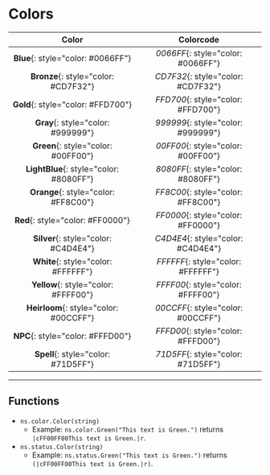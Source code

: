 # Colors

|                  Color                  |             Colorcode              |
|:---------------------------------------:|:----------------------------------:|
|   **Blue**{: style="color: #0066FF"}    | *0066FF*{: style="color: #0066FF"} |
|  **Bronze**{: style="color: #CD7F32"}   | *CD7F32*{: style="color: #CD7F32"} |
|   **Gold**{: style="color: #FFD700"}    | *FFD700*{: style="color: #FFD700"} |
|   **Gray**{: style="color: #999999"}    | *999999*{: style="color: #999999"} |
|   **Green**{: style="color: #00FF00"}   | *00FF00*{: style="color: #00FF00"} |
| **LightBlue**{: style="color: #8080FF"} | *8080FF*{: style="color: #8080FF"} |
|  **Orange**{: style="color: #FF8C00"}   | *FF8C00*{: style="color: #FF8C00"} |
|    **Red**{: style="color: #FF0000"}    | *FF0000*{: style="color: #FF0000"} |
|  **Silver**{: style="color: #C4D4E4"}   | *C4D4E4*{: style="color: #C4D4E4"} |
|   **White**{: style="color: #FFFFFF"}   | *FFFFFF*{: style="color: #FFFFFF"} |
|  **Yellow**{: style="color: #FFFF00"}   | *FFFF00*{: style="color: #FFFF00"} |
| **Heirloom**{: style="color: #00CCFF"}  | *00CCFF*{: style="color: #00CCFF"} |
|    **NPC**{: style="color: #FFFD00"}    | *FFFD00*{: style="color: #FFFD00"} |
|   **Spell**{: style="color: #71D5FF"}   | *71D5FF*{: style="color: #71D5FF"} |

---

## Functions

* `ns.color.Color(string)`
  * Example: `ns.color.Green("This text is Green.")` returns `|cFF00FF00This text is Green.|r`.
* `ns.status.Color(string)`
  * Example: `ns.status.Green("This text is Green.")` returns `(|cFF00FF00This text is Green.|r)`.
